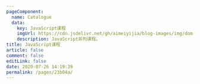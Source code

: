 ```yaml
---
pageComponent: 
  name: Catalogue
  data: 
    key: JavaScript课程
    imgUrl: https://cdn.jsdelivr.net/gh/aimeiyijia/blog-images/img/dom-img.png
    description: JavaScript系列课程。
title: JavaScript课程
article: false
comment: false
editLink: false
date: 2020-07-26 14:19:39
permalink: /pages/23b04a/
---
```

